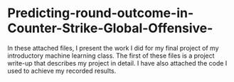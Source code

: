 # Predicting-round-outcome-in-Counter-Strike-Global-Offensive-
In these attached files, I present the work I did for my final project of my introductory machine learning class.
The first of these files is a project write-up that describes my project in detail.
I have also attached the code I used to achieve my recorded results.
